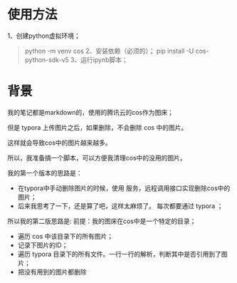 

# 使用方法
1、创建python虚拟环境；
> python -m venv cos
2、安装依赖（必须的）；
>  pip install -U cos-python-sdk-v5
3、运行ipynb脚本；



# 背景

我的笔记都是markdown的，使用的腾讯云的cos作为图床；

但是 typora 上传图片之后，如果删除，不会删除 cos 中的图片。 

这样就会导致cos中的图片越来越多。

所以，我准备搞一个脚本，可以方便我清理cos中的没用的图片。

我的第一个版本的思路是：
- 在typora中手动删除图片的时候，使用 服务，远程调用接口实现删除cos中的图片；
- 后来我思考了一下，还是算了吧，这样太麻烦了。 每次都要通过 typora ；

所以我的第二版思路是:
前提：我的图床在cos中是一个特定的目录；
- 遍历 cos 中该目录下的所有图片；
- 记录下图片的ID；
- 遍历 typora 目录下的所有文件。一行一行的解析，判断其中是否引用到了图片；
- 把没有用到的图片都删除




